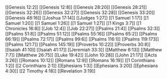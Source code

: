 [[Genesis 12:2]]
[[Genesis 12:8]]
[[Genesis 28:20]]
[[Genesis 28:21]]
[[Genesis 32:26]]
[[Genesis 32:27]]
[[Genesis 32:28]]
[[Genesis 33:20]]
[[Genesis 48:16]]
[[Joshua 17:14]]
[[Judges 1:27]]
[[1 Samuel 1:17]]
[[1 Samuel 1:20]]
[[1 Samuel 1:26]]
[[1 Samuel 1:27]]
[[1 Kings 3:7]]
[[1 Chronicles 16:8]]
[[Job 12:4]]
[[Job 22:27]]
[[Psalms 21:4]]
[[Psalms 32:3]]
[[Psalms 51:8]]
[[Psalms 51:12]]
[[Psalms 55:16]]
[[Psalms 65:2]]
[[Psalms 66:19]]
[[Psalms 72:17]]
[[Psalms 99:6]]
[[Psalms 116:1]]
[[Psalms 119:173]]
[[Psalms 121:7]]
[[Psalms 145:19]]
[[Proverbs 10:22]]
[[Proverbs 30:8]]
[[Isaiah 41:10]]
[[Isaiah 41:17]]
[[Jeremiah 33:3]]
[[Matthew 6:13]]
[[Matthew 7:7]]
[[Matthew 26:75]]
[[Luke 19:42]]
[[John 10:28]]
[[John 21:17]]
[[Acts 3:26]]
[[Romans 10:12]]
[[Romans 12:9]]
[[Romans 16:19]]
[[1 Corinthians 1:2]]
[[2 Corinthians 2:1]]
[[Ephesians 1:3]]
[[Ephesians 3:20]]
[[Ephesians 4:30]]
[[2 Timothy 4:18]]
[[Revelation 3:19]]
